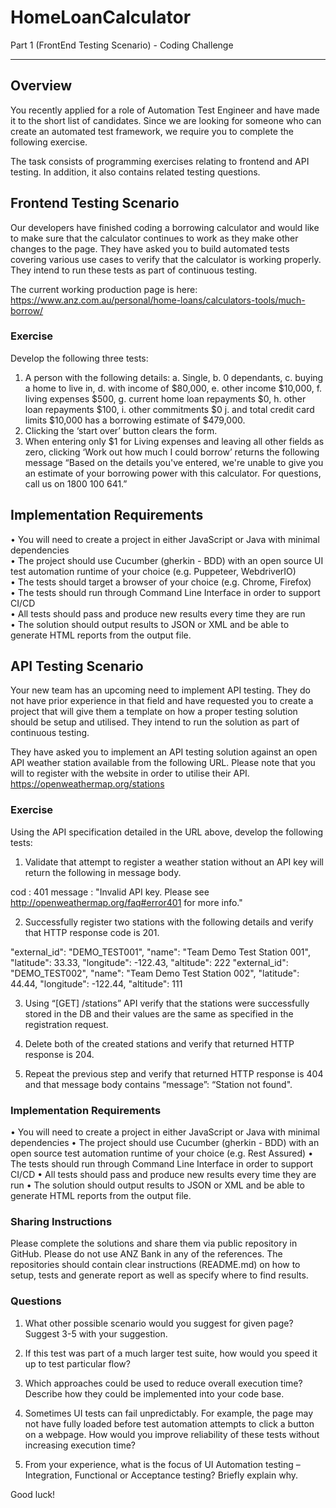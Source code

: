 # HomeLoanCalculator
Part 1 (FrontEnd Testing Scenario) - Coding Challenge 

<hr />
<h2>Overview</h2>

You recently applied for a role of Automation Test Engineer and have made it to the short list of candidates. Since we are looking for someone who can create an automated test framework, we require you to complete the following exercise.

The task consists of programming exercises relating to frontend and API testing. In addition, it also contains related testing questions.

<h2>Frontend Testing Scenario</h2>

Our developers have finished coding a borrowing calculator and would like to make sure that the calculator continues to work as they make other changes to the page. They have asked you to build automated tests covering various use cases to verify that the calculator is working properly. They intend to run these tests as part of continuous testing.

The current working production page is here: https://www.anz.com.au/personal/home-loans/calculators-tools/much-borrow/

<h3>Exercise</h3>

Develop the following three tests:
1.	A person with the following details: 
a.	Single, 
b.	0 dependants, 
c.	buying a home to live in, 
d.	with income of $80,000, 
e.	other income $10,000, 
f.	living expenses $500, 
g.	current home loan repayments $0,
h.	other loan repayments $100, 
i.	other commitments $0 
j.	and total credit card limits $10,000 
has a borrowing estimate of $479,000.
2.	Clicking the ‘start over’ button clears the form.
3.	When entering only $1 for Living expenses and leaving all other fields as zero, clicking ‘Work out how much I could borrow’ returns the following message
“Based on the details you've entered, we're unable to give you an estimate of your borrowing power with this calculator. For questions, call us on 1800 100 641.”


<h2>Implementation Requirements</h2>

•	You will need to create a project in either JavaScript or Java with minimal dependencies <br />
•	The project should use Cucumber (gherkin - BDD) with an open source UI test automation runtime of your choice (e.g. Puppeteer, WebdriverIO) <br />
•	The tests should target a browser of your choice (e.g. Chrome, Firefox) <br />
•	The tests should run through Command Line Interface in order to support CI/CD <br />
•	All tests should pass and produce new results every time they are run <br />
•	The solution should output results to JSON or XML and be able to generate HTML reports from the output file.  <br />





<h2>API Testing Scenario</h2>

Your new team has an upcoming need to implement API testing. They do not have prior experience in that field and have requested you to create a project that will give them a template on how a proper testing solution should be setup and utilised. They intend to run the solution as part of continuous testing.

They have asked you to implement an API testing solution against an open API weather station available from the following URL. Please note that you will to register with the website in order to utilise their API.
https://openweathermap.org/stations

<h3>Exercise</h3>

Using the API specification detailed in the URL above, develop the following tests:

1.	Validate that attempt to register a weather station without an API key will return the following in message body.

cod : 401
message : "Invalid API key. Please see http://openweathermap.org/faq#error401 for more info."

2.	Successfully register two stations with the following details and verify that HTTP response code is 201.

"external_id": "DEMO_TEST001",
"name": "Team Demo Test Station 001",
"latitude": 33.33,
"longitude": -122.43,
"altitude": 222
"external_id": "DEMO_TEST002",
"name": "Team Demo Test Station 002",
"latitude": 44.44,
"longitude": -122.44,
"altitude": 111

3.	Using “[GET] /stations” API verify that the stations were successfully stored in the DB and their values are the same as specified in the registration request.

4.	Delete both of the created stations and verify that returned HTTP response is 204.

5.	Repeat the previous step and verify that returned HTTP response is 404 and that message body contains “message”: “Station not found".


<h3>Implementation Requirements</h3>

•	You will need to create a project in either JavaScript or Java with minimal dependencies
•	The project should use Cucumber (gherkin - BDD) with an open source test automation runtime of your choice (e.g. Rest Assured)
•	The tests should run through Command Line Interface in order to support CI/CD
•	All tests should pass and produce new results every time they are run
•	The solution should output results to JSON or XML and be able to generate HTML reports from the output file. 



<h3>Sharing Instructions</h3>

Please complete the solutions and share them via public repository in GitHub. Please do not use ANZ Bank in any of the references. The repositories should contain clear instructions (README.md) on how to setup, tests and generate report as well as specify where to find results.

<h3>Questions</h3>

1.	What other possible scenario would you suggest for given page? Suggest 3-5 with your suggestion.

2.	If this test was part of a much larger test suite, how would you speed it up to test particular flow? 

3.	Which approaches could be used to reduce overall execution time? Describe how they could be implemented into your code base.

4.	Sometimes UI tests can fail unpredictably. For example, the page may not have fully loaded before test automation attempts to click a button on a webpage. How would you improve reliability of these tests without increasing execution time?  

5.	From your experience, what is the focus of UI Automation testing – Integration, Functional or Acceptance testing? Briefly explain why.

Good luck!

